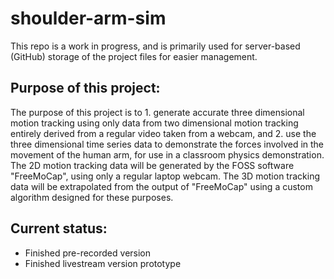# shoulder-arm-sim
This repo is a work in progress, and is primarily used for server-based (GitHub) storage of the project files for easier management.

## Purpose of this project:
The purpose of this project is to 1. generate accurate three dimensional motion tracking using only data from two dimensional motion tracking entirely derived from a regular video taken from a webcam, and 2. use the three dimensional time series data to demonstrate the forces involved in the movement of the human arm, for use in a classroom physics demonstration.
The 2D motion tracking data will be generated by the FOSS software "FreeMoCap", using only a regular laptop webcam.
The 3D motion tracking data will be extrapolated from the output of "FreeMoCap" using a custom algorithm designed for these purposes.

## Current status:
- Finished pre-recorded version
- Finished livestream version prototype

